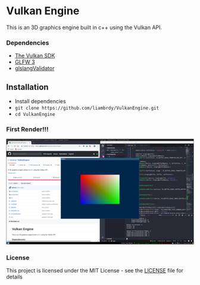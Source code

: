 # Vulkan Engine

This is an 3D graphics engine built in c++ using the Vulkan API.

### Dependencies

- [The Vulkan SDK](https://vulkan.lunarg.com/)
- [GLFW 3](https://www.glfw.org/)
- [glslangValidator](https://github.com/KhronosGroup/glslang)

## Installation

- Install dependencies
- `git clone https://github.com/liambrdy/VulkanEngine.git`
- `cd VulkanEngine`

### First Render!!!

![alt text](screenshots/indexBuffer.png "Index Buffer")

### License

This project is licensed under the MIT License - see the [LICENSE](LICENSE) file for details
